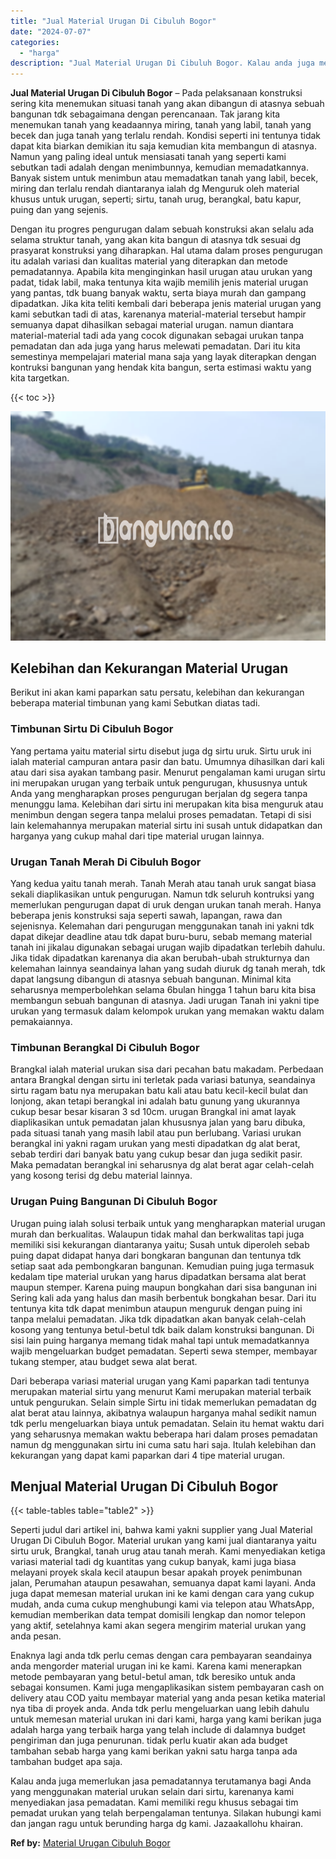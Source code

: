 ```yaml
---
title: "Jual Material Urugan Di Cibuluh Bogor"
date: "2024-07-07"
categories: 
  - "harga"
description: "Jual Material Urugan Di Cibuluh Bogor. Kalau anda juga memerlukan jasa pemadatannya terutamanya bagi Anda yang menggunakan material urukan selain dari sirtu,..."
---
```


**Jual Material Urugan Di Cibuluh Bogor** – Pada pelaksanaan konstruksi sering kita menemukan situasi tanah yang akan dibangun di atasnya sebuah bangunan tdk sebagaimana dengan perencanaan. Tak jarang kita menemukan tanah yang keadaannya miring, tanah yang labil, tanah yang becek dan juga tanah yang terlalu rendah. Kondisi seperti ini tentunya tidak dapat kita biarkan demikian itu saja kemudian kita membangun di atasnya. Namun yang paling ideal untuk mensiasati tanah yang seperti kami sebutkan tadi adalah dengan menimbunnya, kemudian memadatkannya. Banyak sistem untuk menimbun atau memadatkan tanah yang labil, becek, miring dan terlalu rendah diantaranya ialah dg Menguruk oleh material khusus untuk urugan, seperti; sirtu, tanah urug, berangkal, batu kapur, puing dan yang sejenis.

Dengan itu progres pengurugan dalam sebuah konstruksi akan selalu ada selama struktur tanah, yang akan kita bangun di atasnya tdk sesuai dg prasyarat konstruksi yang diharapkan. Hal utama dalam proses pengurugan itu adalah variasi dan kualitas material yang diterapkan dan metode pemadatannya. Apabila kita menginginkan hasil urugan atau urukan yang padat, tidak labil, maka tentunya kita wajib memilih jenis material urugan yang pantas, tdk buang banyak waktu, serta biaya murah dan gampang dipadatkan. Jika kita teliti kembali dari beberapa jenis material urugan yang kami sebutkan tadi di atas, karenanya material-material tersebut hampir semuanya dapat dihasilkan sebagai material urugan. namun diantara material-material tadi ada yang cocok digunakan sebagai urukan tanpa pemadatan dan ada juga yang harus melewati pemadatan. Dari itu kita semestinya mempelajari material mana saja yang layak diterapkan dengan kontruksi bangunan yang hendak kita bangun, serta estimasi waktu yang kita targetkan.

{{< toc >}}

![Jual Material Urugan Di Cibuluh Bogor](/images/jual-urugan-26.png)

## Kelebihan dan Kekurangan Material Urugan

Berikut ini akan kami paparkan satu persatu, kelebihan dan kekurangan beberapa material timbunan yang kami Sebutkan diatas tadi.

### Timbunan Sirtu Di Cibuluh Bogor

Yang pertama yaitu material sirtu disebut juga dg sirtu uruk. Sirtu uruk ini ialah material campuran antara pasir dan batu. Umumnya dihasilkan dari kali atau dari sisa ayakan tambang pasir. Menurut pengalaman kami urugan sirtu ini merupakan urugan yang terbaik untuk pengurugan, khususnya untuk Anda yang mengharapkan proses pengurugan berjalan dg segera tanpa menunggu lama. Kelebihan dari sirtu ini merupakan kita bisa menguruk atau menimbun dengan segera tanpa melalui proses pemadatan. Tetapi di sisi lain kelemahannya merupakan material sirtu ini susah untuk didapatkan dan harganya yang cukup mahal dari tipe material urugan lainnya.

### Urugan Tanah Merah Di Cibuluh Bogor

Yang kedua yaitu tanah merah. Tanah Merah atau tanah uruk sangat biasa sekali diaplikasikan untuk pengurugan. Namun tdk seluruh kontruksi yang memerlukan pengurugan dapat di uruk dengan urukan tanah merah. Hanya beberapa jenis konstruksi saja seperti sawah, lapangan, rawa dan sejenisnya. Kelemahan dari pengurugan menggunakan tanah ini yakni tdk dapat dikejar deadline atau tdk dapat buru-buru, sebab memang material tanah ini jikalau digunakan sebagai urugan wajib dipadatkan terlebih dahulu. Jika tidak dipadatkan karenanya dia akan berubah-ubah strukturnya dan kelemahan lainnya seandainya lahan yang sudah diuruk dg tanah merah, tdk dapat langsung dibangun di atasnya sebuah bangunan. Minimal kita seharusnya memperbolehkan selama 6bulan hingga 1 tahun baru kita bisa membangun sebuah bangunan di atasnya. Jadi urugan Tanah ini yakni tipe urukan yang termasuk dalam kelompok urukan yang memakan waktu dalam pemakaiannya.

### Timbunan Berangkal Di Cibuluh Bogor

Brangkal ialah material urukan sisa dari pecahan batu makadam. Perbedaan antara Brangkal dengan sirtu ini terletak pada variasi batunya, seandainya sirtu ragam batu nya merupakan batu kali atau batu kecil-kecil bulat dan lonjong, akan tetapi berangkal ini adalah batu gunung yang ukurannya cukup besar besar kisaran 3 sd 10cm. urugan Brangkal ini amat layak diaplikasikan untuk pemadatan jalan khususnya jalan yang baru dibuka, pada situasi tanah yang masih labil atau pun berlubang. Variasi urukan berangkal ini yakni ragam urukan yang mesti dipadatkan dg alat berat, sebab terdiri dari banyak batu yang cukup besar dan juga sedikit pasir. Maka pemadatan berangkal ini seharusnya dg alat berat agar celah-celah yang kosong terisi dg debu material lainnya.

### Urugan Puing Bangunan Di Cibuluh Bogor

Urugan puing ialah solusi terbaik untuk yang mengharapkan material urugan murah dan berkualitas. Walaupun tidak mahal dan berkwalitas tapi juga memiliki sisi kekurangan diantaranya yaitu; Susah untuk diperoleh sebab puing dapat didapat hanya dari bongkaran bangunan dan tentunya tdk setiap saat ada pembongkaran bangunan. Kemudian puing juga termasuk kedalam tipe material urukan yang harus dipadatkan bersama alat berat maupun stemper. Karena puing maupun bongkahan dari sisa bangunan ini Sering kali ada yang halus dan masih berbentuk bongkahan besar. Dari itu tentunya kita tdk dapat menimbun ataupun menguruk dengan puing ini tanpa melalui pemadatan. Jika tdk dipadatkan akan banyak celah-celah kosong yang tentunya betul-betul tdk baik dalam konstruksi bangunan. Di sisi lain puing harganya memang tidak mahal tapi untuk memadatkannya wajib mengeluarkan budget pemadatan. Seperti sewa stemper, membayar tukang stemper, atau budget sewa alat berat.

Dari beberapa variasi material urugan yang Kami paparkan tadi tentunya merupakan material sirtu yang menurut Kami merupakan material terbaik untuk pengurukan. Selain simple Sirtu ini tidak memerlukan pemadatan dg alat berat atau lainnya, akibatnya walaupun harganya mahal sedikit namun tdk perlu mengeluarkan biaya untuk pemadatan. Selain itu hemat waktu dari yang seharusnya memakan waktu beberapa hari dalam proses pemadatan namun dg menggunakan sirtu ini cuma satu hari saja. Itulah kelebihan dan kekurangan yang dapat kami paparkan dari 4 tipe material urugan.

## Menjual Material Urugan Di Cibuluh Bogor

{{< table-tables table="table2" >}}

Seperti judul dari artikel ini, bahwa kami yakni supplier yang Jual Material Urugan Di Cibuluh Bogor. Material urukan yang kami jual diantaranya yaitu sirtu uruk, Brangkal, tanah urug atau tanah merah. Kami menyediakan ketiga variasi material tadi dg kuantitas yang cukup banyak, kami juga biasa melayani proyek skala kecil ataupun besar apakah proyek penimbunan jalan, Perumahan ataupun pesawahan, semuanya dapat kami layani. Anda juga dapat memesan material urukan ini ke kami dengan cara yang cukup mudah, anda cuma cukup menghubungi kami via telepon atau WhatsApp, kemudian memberikan data tempat domisili lengkap dan nomor telepon yang aktif, setelahnya kami akan segera mengirim material urukan yang anda pesan.

Enaknya lagi anda tdk perlu cemas dengan cara pembayaran seandainya anda mengorder material urugan ini ke kami. Karena kami menerapkan metode pembayaran yang betul-betul aman, tdk beresiko untuk anda sebagai konsumen. Kami juga mengaplikasikan sistem pembayaran cash on delivery atau COD yaitu membayar material yang anda pesan ketika material nya tiba di proyek anda. Anda tdk perlu mengeluarkan uang lebih dahulu untuk memesan material urukan ini dari kami, harga yang kami berikan juga adalah harga yang terbaik harga yang telah include di dalamnya budget pengiriman dan juga penurunan. tidak perlu kuatir akan ada budget tambahan sebab harga yang kami berikan yakni satu harga tanpa ada tambahan budget apa saja.

Kalau anda juga memerlukan jasa pemadatannya terutamanya bagi Anda yang menggunakan material urukan selain dari sirtu, karenanya kami menyediakan jasa pemadatan. Kami memiliki regu khusus sebagai tim pemadat urukan yang telah berpengalaman tentunya. Silakan hubungi kami dan jangan ragu untuk berunding harga dg kami. Jazaakallohu khairan.

**Ref by:** [Material Urugan Cibuluh Bogor](https://id.wikipedia.org/wiki/Material)
